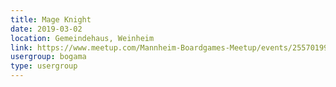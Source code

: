 ```yaml
---
title: Mage Knight
date: 2019-03-02
location: Gemeindehaus, Weinheim
link: https://www.meetup.com/Mannheim-Boardgames-Meetup/events/255701991/
usergroup: bogama
type: usergroup
---
```

